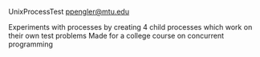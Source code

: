 UnixProcessTest
ppengler@mtu.edu

Experiments with processes by creating 4 child processes which work on their own test problems
Made for a college course on concurrent programming